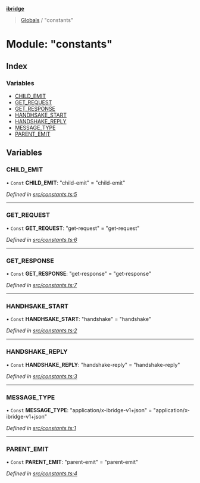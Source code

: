 **[ibridge](../README.md)**

> [Globals](../globals.md) / "constants"

# Module: "constants"

## Index

### Variables

* [CHILD\_EMIT](_constants_.md#child_emit)
* [GET\_REQUEST](_constants_.md#get_request)
* [GET\_RESPONSE](_constants_.md#get_response)
* [HANDHSAKE\_START](_constants_.md#handhsake_start)
* [HANDSHAKE\_REPLY](_constants_.md#handshake_reply)
* [MESSAGE\_TYPE](_constants_.md#message_type)
* [PARENT\_EMIT](_constants_.md#parent_emit)

## Variables

### CHILD\_EMIT

• `Const` **CHILD\_EMIT**: \"child-emit\" = "child-emit"

*Defined in [src/constants.ts:5](https://github.com/franleplant/ibridge/blob/f2182af/src/constants.ts#L5)*

___

### GET\_REQUEST

• `Const` **GET\_REQUEST**: \"get-request\" = "get-request"

*Defined in [src/constants.ts:6](https://github.com/franleplant/ibridge/blob/f2182af/src/constants.ts#L6)*

___

### GET\_RESPONSE

• `Const` **GET\_RESPONSE**: \"get-response\" = "get-response"

*Defined in [src/constants.ts:7](https://github.com/franleplant/ibridge/blob/f2182af/src/constants.ts#L7)*

___

### HANDHSAKE\_START

• `Const` **HANDHSAKE\_START**: \"handshake\" = "handshake"

*Defined in [src/constants.ts:2](https://github.com/franleplant/ibridge/blob/f2182af/src/constants.ts#L2)*

___

### HANDSHAKE\_REPLY

• `Const` **HANDSHAKE\_REPLY**: \"handshake-reply\" = "handshake-reply"

*Defined in [src/constants.ts:3](https://github.com/franleplant/ibridge/blob/f2182af/src/constants.ts#L3)*

___

### MESSAGE\_TYPE

• `Const` **MESSAGE\_TYPE**: \"application/x-ibridge-v1+json\" = "application/x-ibridge-v1+json"

*Defined in [src/constants.ts:1](https://github.com/franleplant/ibridge/blob/f2182af/src/constants.ts#L1)*

___

### PARENT\_EMIT

• `Const` **PARENT\_EMIT**: \"parent-emit\" = "parent-emit"

*Defined in [src/constants.ts:4](https://github.com/franleplant/ibridge/blob/f2182af/src/constants.ts#L4)*
